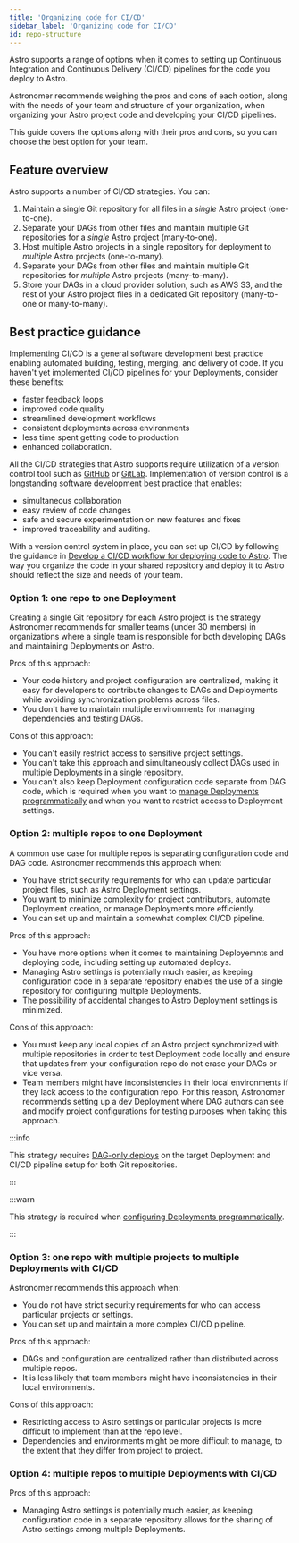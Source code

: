 ```yaml
---
title: 'Organizing code for CI/CD'
sidebar_label: 'Organizing code for CI/CD'
id: repo-structure
---
```


Astro supports a range of options when it comes to setting up Continuous Integration and Continuous Delivery (CI/CD) pipelines for the code you deploy to Astro. 

Astronomer recommends weighing the pros and cons of each option, along with the needs of your team and structure of your organization, when organizing your Astro project code and developing your CI/CD pipelines.

This guide covers the options along with their pros and cons, so you can choose the best option for your team.

## Feature overview

Astro supports a number of CI/CD strategies. You can:
1. Maintain a single Git repository for all files in a *single* Astro project (one-to-one).
2. Separate your DAGs from other files and maintain multiple Git repositories for a *single* Astro project (many-to-one).
3. Host multiple Astro projects in a single repository for deployment to *multiple* Astro projects (one-to-many).
4. Separate your DAGs from other files and maintain multiple Git repositories for *multiple* Astro projects (many-to-many).
5. Store your DAGs in a cloud provider solution, such as AWS S3, and the rest of your Astro project files in a dedicated Git repository (many-to-one or many-to-many).

## Best practice guidance

Implementing CI/CD is a general software development best practice enabling automated building, testing, merging, and delivery of code. If you haven't yet implemented CI/CD pipelines for your Deployments, consider these benefits:
- faster feedback loops
- improved code quality
- streamlined development workflows
- consistent deployments across environments
- less time spent getting code to production
- enhanced collaboration.

All the CI/CD strategies that Astro supports require utilization of a version control tool such as [GitHub](https://github.com/) or [GitLab](https://about.gitlab.com/). Implementation of version control is a longstanding software development best practice that enables:
- simultaneous collaboration
- easy review of code changes
- safe and secure experimentation on new features and fixes
- improved traceability and auditing.

With a version control system in place, you can set up CI/CD by following the guidance in [Develop a CI/CD workflow for deploying code to Astro](https://docs.astronomer.io/astro/set-up-ci-cd). The way you organize the code in your shared repository and deploy it to Astro should reflect the size and needs of your team.

### Option 1: one repo to one Deployment

Creating a single Git repository for each Astro project is the strategy Astronomer recommends for smaller teams (under 30 members) in organizations where a single team is responsible for both developing DAGs and maintaining Deployments on Astro.

Pros of this approach:
- Your code history and project configuration are centralized, making it easy for developers to contribute changes to DAGs and Deployments while avoiding synchronization problems across files.
- You don't have to maintain multiple environments for managing dependencies and testing DAGs.

Cons of this approach:
- You can't easily restrict access to sensitive project settings.
- You can't take this approach and simultaneously collect DAGs used in multiple Deployments in a single repository.
- You can't also keep Deployment configuration code separate from DAG code, which is required when you want to [manage Deployments programmatically](https://www.astronomer.io/docs/astro/manage-deployments-as-code) and when you want to restrict access to Deployment settings.

### Option 2: multiple repos to one Deployment

A common use case for multiple repos is separating configuration code and DAG code. Astronomer recommends this approach when:
- You have strict security requirements for who can update particular project files, such as Astro Deployment settings.
- You want to minimize complexity for project contributors, automate Deployment creation, or manage Deployments more efficiently.
- You can set up and maintain a somewhat complex CI/CD pipeline.

Pros of this approach:
- You have more options when it comes to maintaining Deployemnts and deploying code, including setting up automated deploys.
- Managing Astro settings is potentially much easier, as keeping configuration code in a separate repository enables the use of a single repository for configuring multiple Deployments.
- The possibility of accidental changes to Astro Deployment settings is minimized.

Cons of this approach:
- You must keep any local copies of an Astro project synchronized with multiple repositories in order to test Deployment code locally and ensure that updates from your configuration repo do not erase your DAGs or vice versa.
- Team members might have inconsistencies in their local environments if they lack access to the configuration repo. For this reason, Astronomer recommends setting up a dev Deployment where DAG authors can see and modify project configurations for testing purposes when taking this approach.

:::info

This strategy requires [DAG-only deploys](https://www.astronomer.io/docs/astro/deploy-dags#enable-or-disable-dag-only-deploys-on-a-deployment) on the target Deployment and CI/CD pipeline setup for both Git repositories.

:::

:::warn

This strategy is required when [configuring Deployments programmatically](https://www.astronomer.io/docs/astro/manage-deployments-as-code).

:::

### Option 3: one repo with multiple projects to multiple Deployments with CI/CD

Astronomer recommends this approach when:
- You do not have strict security requirements for who can access particular projects or settings.
- You can set up and maintain a more complex CI/CD pipeline.

Pros of this approach:
- DAGs and configuration are centralized rather than distributed across multiple repos.
- It is less likely that team members might have inconsistencies in their local environments.

Cons of this approach:
- Restricting access to Astro settings or particular projects is more difficult to implement than at the repo level.
- Dependencies and environments might be more difficult to manage, to the extent that they differ from project to project.

### Option 4: multiple repos to multiple Deployments with CI/CD

Pros of this approach:
- Managing Astro settings is potentially much easier, as keeping configuration code in a separate repository allows for the sharing of Astro settings among multiple Deployments.

